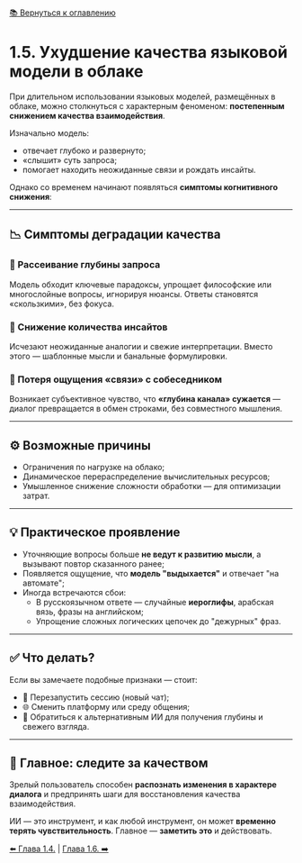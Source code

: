 [📚 Вернуться к оглавлению](../../README_ru.md)

# 1.5. Ухудшение качества языковой модели в облаке

При длительном использовании языковых моделей, размещённых в облаке, можно столкнуться с характерным феноменом: **постепенным снижением качества взаимодействия**.

Изначально модель:
- отвечает глубоко и развернуто;
- «слышит» суть запроса;
- помогает находить неожиданные связи и рождать инсайты.

Однако со временем начинают появляться **симптомы когнитивного снижения**:

---

## 📉 Симптомы деградации качества

### 🔹 Рассеивание глубины запроса  
Модель обходит ключевые парадоксы, упрощает философские или многослойные вопросы, игнорируя нюансы. Ответы становятся «скользкими», без фокуса.

### 🔹 Снижение количества инсайтов  
Исчезают неожиданные аналогии и свежие интерпретации. Вместо этого — шаблонные мысли и банальные формулировки.

### 🔹 Потеря ощущения «связи» с собеседником  
Возникает субъективное чувство, что **«глубина канала» сужается** — диалог превращается в обмен строками, без совместного мышления.

---

## ⚙ Возможные причины

- Ограничения по нагрузке на облако;
- Динамическое перераспределение вычислительных ресурсов;
- Умышленное снижение сложности обработки — для оптимизации затрат.

---

## 💡 Практическое проявление

- Уточняющие вопросы больше **не ведут к развитию мысли**, а вызывают повтор сказанного ранее;
- Появляется ощущение, что **модель "выдыхается"** и отвечает "на автомате";
- Иногда встречаются сбои:
  - В русскоязычном ответе — случайные **иероглифы**, арабская вязь, фразы на английском;
  - Упрощение сложных логических цепочек до "дежурных" фраз.

---

## ✅ Что делать?

Если вы замечаете подобные признаки — стоит:

- 🔁 Перезапустить сессию (новый чат);
- 🌐 Сменить платформу или среду общения;
- 🧠 Обратиться к альтернативным ИИ для получения глубины и свежего взгляда.

---

## 🧭 Главное: следите за качеством

Зрелый пользователь способен **распознать изменения в характере диалога** и предпринять шаги для восстановления качества взаимодействия.

ИИ — это инструмент, и как любой инструмент, он может **временно терять чувствительность**. Главное — **заметить это** и действовать.

[⬅️ Глава 1.4.](chapter14.md)  |  [Глава 1.6. ➡️](chapter16.md)